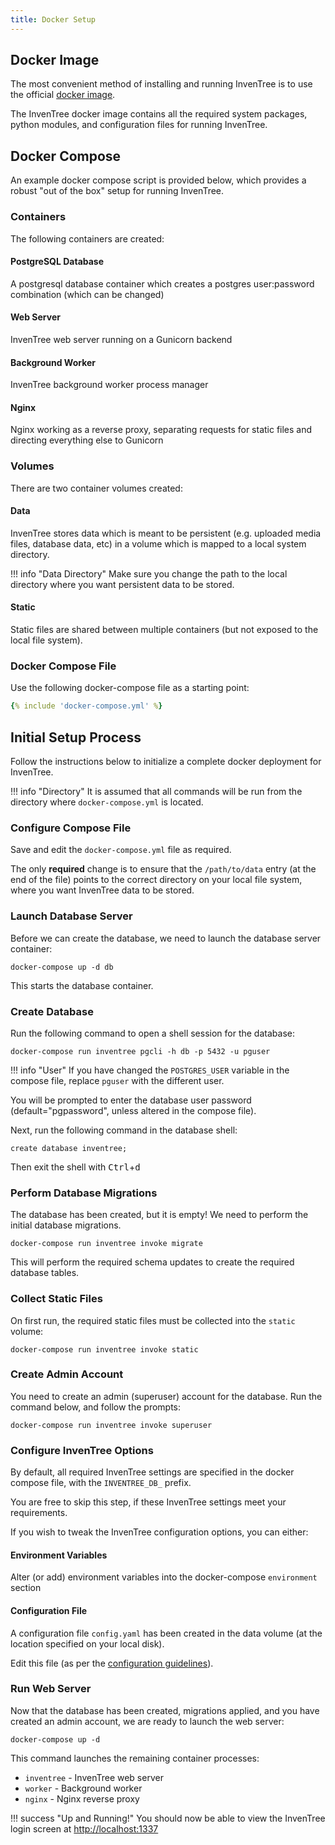 ```yaml
---
title: Docker Setup
---
```


## Docker Image

The most convenient method of installing and running InvenTree is to use the official [docker image](https://hub.docker.com/r/inventree/inventree).

The InvenTree docker image contains all the required system packages, python modules, and configuration files for running InvenTree.

## Docker Compose

An example docker compose script is provided below, which provides a robust "out of the box" setup for running InvenTree.

### Containers

The following containers are created:

#### PostgreSQL Database

A postgresql database container which creates a postgres user:password combination (which can be changed)

#### Web Server

InvenTree web server running on a Gunicorn backend

#### Background Worker

InvenTree background worker process manager

#### Nginx

Nginx working as a reverse proxy, separating requests for static files and directing everything else to Gunicorn

### Volumes

There are two container volumes created:

#### Data

InvenTree stores data which is meant to be persistent (e.g. uploaded media files, database data, etc) in a volume which is mapped to a local system directory.

!!! info "Data Directory"
    Make sure you change the path to the local directory where you want persistent data to be stored.

#### Static

Static files are shared between multiple containers (but not exposed to the local file system).

### Docker Compose File

Use the following docker-compose file as a starting point:

``` yaml
{% include 'docker-compose.yml' %}
```

## Initial Setup Process

Follow the instructions below to initialize a complete docker deployment for InvenTree.

!!! info "Directory"
    It is assumed that all commands will be run from the directory where `docker-compose.yml` is located. 

### Configure Compose File

Save and edit the `docker-compose.yml` file as required.

The only **required** change is to ensure that the `/path/to/data` entry (at the end of the file) points to the correct directory on your local file system, where you want InvenTree data to be stored.

### Launch Database Server

Before we can create the database, we need to launch the database server container:

```
docker-compose up -d db
```

This starts the database container.

### Create Database

Run the following command to open a shell session for the database:

```
docker-compose run inventree pgcli -h db -p 5432 -u pguser
```

!!! info "User"
    If you have changed the `POSTGRES_USER` variable in the compose file, replace `pguser` with the different user.

You will be prompted to enter the database user password (default="pgpassword", unless altered in the compose file).

Next, run the following command in the database shell:

```
create database inventree;
```

Then exit the shell with <kbd>Ctrl</kbd>+<kbd>d</kbd>

### Perform Database Migrations

The database has been created, but it is empty! We need to perform the initial database migrations.

```
docker-compose run inventree invoke migrate
```

This will perform the required schema updates to create the required database tables.

### Collect Static Files

On first run, the required static files must be collected into the `static` volume:

```
docker-compose run inventree invoke static
```

### Create Admin Account

You need to create an admin (superuser) account for the database. Run the command below, and follow the prompts:

```
docker-compose run inventree invoke superuser
```

### Configure InvenTree Options

By default, all required InvenTree settings are specified in the docker compose file, with the `INVENTREE_DB_` prefix.

You are free to skip this step, if these InvenTree settings meet your requirements.

If you wish to tweak the InvenTree configuration options, you can either:

#### Environment Variables

Alter (or add) environment variables into the docker-compose `environment` section

#### Configuration File

A configuration file `config.yaml` has been created in the data volume (at the location specified on your local disk).

Edit this file (as per the [configuration guidelines](../config)).

### Run Web Server

Now that the database has been created, migrations applied, and you have created an admin account, we are ready to launch the web server:

```
docker-compose up -d
```

This command launches the remaining container processes:

- `inventree` - InvenTree web server
- `worker` - Background worker
- `nginx` - Nginx reverse proxy

!!! success "Up and Running!"
    You should now be able to view the InvenTree login screen at [http://localhost:1337](http://localhost:1337)
